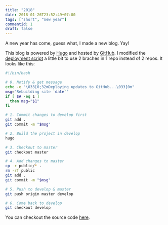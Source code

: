 ```yaml
---
title: "2018"
date: 2018-01-26T23:52:49+07:00
tags: ["short", "new year"]
commentid: 1
draft: false
---
```


A new year has come, guess what, I made a new blog. Yay!

This blog is powered by [Hugo][1] and hosted by [GitHub][2]. I modified the
[deployment script][3] a little bit to use 2 braches in 1 repo instead of
2 repos. It looks like this:


```sh
#!/bin/bash

# 0. Notify & get message
echo -e "\033[0;32mDeploying updates to GitHub...\033[0m"
msg="Rebuilding site `date`"
if [ $# -eq 1 ]
  then msg="$1"
fi

# 1. Commit changes to develop first
git add .
git commit -m "$msg"

# 2. Build the project in develop
hugo

# 3. Checkout to master
git checkout master

# 4. Add changes to master
cp -r public/* .
rm -rf public
git add .
git commit -m "$msg"

# 5. Push to develop & master
git push origin master develop

# 6. Come back to develop
git checkout develop
```

You can checkout the source code [here][4].


[1]: https://gohugo.io
[2]: https://github.com
[3]: https://gohugo.io/hosting-and-deployment/hosting-on-github/#github-user-or-organization-pages
[4]: https://github.com/manhtai/manhtai.github.io

